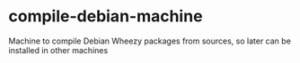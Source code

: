 compile-debian-machine
======================

Machine to compile Debian Wheezy packages from sources, so later can be installed in other machines
